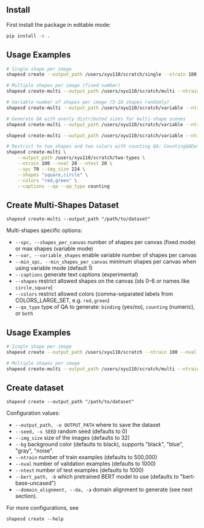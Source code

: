 ## Install

First install the package in editable mode:
```bash
pip install -e .
```

## Usage Examples
```bash
# Single shape per image
shapesd create --output_path /users/xyu110/scratch/single --ntrain 100 --nval 20 --ntest 20 --img_size 64 --bg black

# Multiple shapes per image (fixed number)
shapesd create-multi --output_path /users/xyu110/scratch/multi --ntrain 10 --nval 5 --ntest 5 --spc 10 --img_size 224

# Variable number of shapes per image (5-10 shapes randomly)
shapesd create-multi --output_path /users/xyu110/scratch/variable --ntrain 1000 --nval 50 --ntest 50 --spc 5 --var --min_spc 3 --img_size 224

# Generate QA with evenly distributed sizes for multi-shape scenes
shapesd create-multi --output_path /users/xyu110/scratch/variable --ntrain 50 --nval 50 --ntest 50 --spc 3 --img_size 224 --even_sizes --captions --qa --num_qa_pairs 8

shapesd create-multi --output_path /users/xyu110/scratch/variable --ntrain 50 --nval 50 --ntest 50 --spc 3 --img_size 224 --even_sizes --captions --qa --num_qa_pairs 8 --shapes "0,1,2"

# Restrict to two shapes and two colors with counting QA: CountingQADataset
shapesd create-multi \
	--output_path /users/xyu110/scratch/two-types \
	--ntrain 100 --nval 20 --ntest 20 \
	--spc 70 --img_size 224 \
	--shapes "square,circle" \
	--colors "red,green" \
	--captions --qa --qa_type counting
```


## Create Multi-Shapes Dataset
```
shapesd create-multi --output_path "/path/to/dataset"
```
Multi-shapes specific options:
- `--spc, --shapes_per_canvas` number of shapes per canvas (fixed mode) or max shapes (variable mode)
- `--var, --variable_shapes` enable variable number of shapes per canvas
- `--min_spc, --min_shapes_per_canvas` minimum shapes per canvas when using variable mode (default 1)
- `--captions` generate text captions (experimental)
- `--shapes` restrict allowed shapes on the canvas (ids 0–6 or names like `circle,square`)
- `--colors` restrict allowed colors (comma-separated labels from COLORS_LARGE_SET, e.g. `red,green`)
- `--qa_type` type of QA to generate: `binding` (yes/no), `counting` (numeric), or `both`


## Usage Examples
```bash
# Single shape per image
shapesd create --output_path /users/xyu110/scratch --ntrain 100 --nval 20 --ntest 20 --img_size 64 --bg black

# Multiple shapes per image
shapesd create-multi --output_path /users/xyu110/scratch/multi --ntrain 10 --nval 5 --ntest 5 --spc 10 --img_size 224
```

## Create dataset
```
shapesd create --output_path "/path/to/dataset"
```
Configuration values:
- `--output_path, -o OUTPUT_PATH` where to save the dataset
- `--seed, -s SEED` random seed (defaults to 0)
- `--img_size` size of the images (defaults to 32)
- `--bg` background color (defaults to black), supports "black", "blue", "gray", "noise".
- `--ntrain` number of train examples (defaults to 500,000)
- `--nval` number of validation examples (defaults to 1000)
- `--ntest` number of test examples (defaults to 1000)
- `--bert_path, -b` which pretrained BERT model to use (defaults to "bert-base-uncased")
- `--domain_alignment, --da, -a` domain alignment to generate (see next section).

For more configurations, see
```
shapesd create --help
```